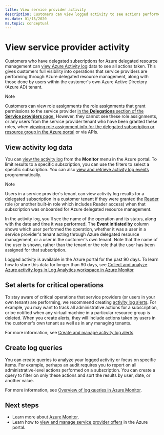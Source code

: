 ```yaml
---
title: View service provider activity
description: Customers can view logged activity to see actions performed by service providers through Azure delegated resource management.
ms.date: 01/15/2020
ms.topic: conceptual
---
```


# View service provider activity

Customers who have delegated subscriptions for Azure delegated resource management can [view Azure Activity log](../../azure-monitor/platform/platform-logs-overview.md) data to see all actions taken. This gives customers full visibility into operations that service providers are performing through Azure delegated resource management, along with those done by users within the customer's own Azure Active Directory (Azure AD) tenant.

> [!NOTE]
> Customers can view role assignments the role assignments that grant permissions to the service provider [in the **Delegations** section of the **Service providers** page.](view-manage-service-providers.md#view-delegations) However, they cannot  see these role assignments, or any users from the service provider tenant who have been granted these roles, when [viewing role assignment info for the delegated subscription or resource group in the Azure portal](../../role-based-access-control/role-assignments-list-portal.md#list-role-assignments-at-a-scope) or via APIs.

## View activity log data

You can [view the activity log](../../azure-monitor/platform/activity-log-view.md) from the **Monitor** menu in the Azure portal. To limit results to a specific subscription, you can use the filters to select a specific subscription. You can also [view and retrieve activity log events](../../azure-monitor/platform/activity-log-view.md) programmatically.

> [!NOTE]
> Users in a service provider's tenant can view activity log results for a delegated subscription in a customer tenant if they were granted the [Reader](../../role-based-access-control/built-in-roles.md#reader) role (or another built-in role which includes Reader access) when that subscription was onboarded for Azure delegated resource management.

In the activity log, you'll see the name of the operation and its status, along with the date and time it was performed. The **Event initiated by** column shows which user performed the operation, whether it was a user in a service provider's tenant acting through Azure delegated resource management, or a user in the customer's own tenant. Note that the name of the user is shown, rather than the tenant or the role that the user has been assigned for that subscription.

Logged activity is available in the Azure portal for the past 90 days. To learn how to store this data for longer than 90 days, see [Collect and analyze Azure activity logs in Log Analytics workspace in Azure Monitor](../../azure-monitor/platform/activity-log-collect.md)

## Set alerts for critical operations

To stay aware of critical operations that service providers (or users in your own tenant) are performing, we recommend creating [activity log alerts](../../azure-monitor/platform/activity-log-alerts.md). For example, you may want to track all administrative actions for a subscription, or be notified when any virtual machine in a particular resource group is deleted. When you create alerts, they will include actions taken by users in the customer's own tenant as well as in any managing tenants.

For more information, see [Create and manage activity log alerts](../../azure-monitor/platform/alerts-activity-log.md).

## Create log queries

You can create queries to analyze your logged activity or focus on specific items. For example, perhaps an audit requires you to report on all administrative-level actions performed on a subscription. You can create a query to filter on only these actions and sort the results by user, date, or another value.

For more information, see [Overview of log queries in Azure Monitor](../../azure-monitor/log-query/log-query-overview.md).

## Next steps

- Learn more about [Azure Monitor](../../azure-monitor/index.yml).
- Learn how to [view and manage service provider offers](view-manage-service-providers.md) in the Azure portal.